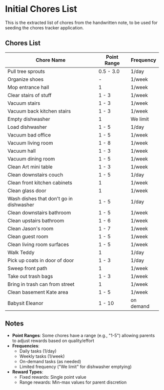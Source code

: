 # Initial Chores List

This is the extracted list of chores from the handwritten note, to be used for seeding the chores tracker application.

## Chores List

| Chore Name | Point Range | Frequency |
|------------|-------------|-----------|
| Pull tree sprouts | 0.5 - 3.0 | 1/day |
| Organize shoes | - | 1/week |
| Mop entrance hall | 1 | 1/week |
| Clear stairs of stuff | 1 - 3 | 1/week |
| Vacuum stairs | 1 - 3 | 1/week |
| Vacuum back kitchen stairs | 1 - 3 | 1/week |
| Empty dishwasher | 1 | We limit |
| Load dishwasher | 1 - 5 | 1/day |
| Vacuum bad office | 1 - 5 | 1/week |
| Vacuum living room | 1 - 8 | 1/week |
| Vacuum hall | 1 - 3 | 1/week |
| Vacuum dining room | 1 - 5 | 1/week |
| Clean Art mini table | 1 - 3 | 1/week |
| Clean downstairs couch | 1 - 5 | 1/day |
| Clean front kitchen cabinets | 1 | 1/week |
| Clean glass door | 1 | 1/week |
| Wash dishes that don't go in dishwasher | 1 - 5 | 1/day |
| Clean downstairs bathroom | 1 - 5 | 1/week |
| Clean upstairs bathroom | 1 - 6 | 1/week |
| Clean Jason's room | 1 - 7 | 1/week |
| Clean guest room | 1 - 5 | 1/week |
| Clean living room surfaces | 1 - 5 | 1/week |
| Walk Teddy | 1 | 1/day |
| Pick up coats in door of door | 1 - 3 | 1/day |
| Sweep front path | 1 | 1/week |
| Take out trash bags | 1 - 3 | 1/week |
| Bring in trash can from street | 1 | 1/week |
| Clean basement Kate area | 1 - 5 | 1/week |
| Babysit Eleanor | 1 - 10 | on demand |

## Notes

- **Point Ranges**: Some chores have a range (e.g., "1-5") allowing parents to adjust rewards based on quality/effort
- **Frequencies**:
  - Daily tasks (1/day)
  - Weekly tasks (1/week)
  - On-demand tasks (as needed)
  - Limited frequency ("We limit" for dishwasher emptying)
- **Reward Types**:
  - Fixed rewards: Single point value
  - Range rewards: Min-max values for parent discretion
